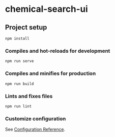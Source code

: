 # chemical-search-ui

## Project setup

```terminal
npm install
```

### Compiles and hot-reloads for development

```terminal
npm run serve
```

### Compiles and minifies for production

```terminal
npm run build
```

### Lints and fixes files

```terminal
npm run lint
```

### Customize configuration
See [Configuration Reference](https://cli.vuejs.org/config/).
